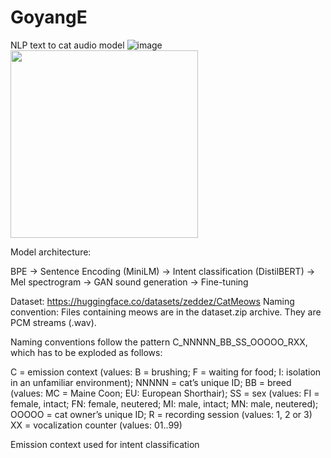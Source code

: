 # GoyangE
NLP text to cat audio model
![image](https://github.com/user-attachments/assets/925e2cfc-9a3f-402f-9053-384a77233d86)
<img src="https://github.com/user-attachments/assets/925e2cfc-9a3f-402f-9053-384a77233d86" width="300">




Model architecture:

BPE -> Sentence Encoding (MiniLM) -> Intent classification (DistilBERT) -> Mel spectrogram -> GAN sound generation -> Fine-tuning

Dataset: 
https://huggingface.co/datasets/zeddez/CatMeows Naming convention: Files containing meows are in the dataset.zip archive. They are PCM streams (.wav).

Naming conventions follow the pattern C_NNNNN_BB_SS_OOOOO_RXX, which has to be exploded as follows:

C = emission context (values: B = brushing; F = waiting for food; I: isolation in an unfamiliar environment); NNNNN = cat’s unique ID; BB = breed (values: MC = Maine Coon; EU: European Shorthair); SS = sex (values: FI = female, intact; FN: female, neutered; MI: male, intact; MN: male, neutered); OOOOO = cat owner’s unique ID; R = recording session (values: 1, 2 or 3) XX = vocalization counter (values: 01..99)

Emission context used for intent classification
